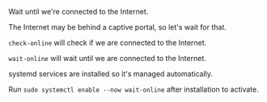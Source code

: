 Wait until we're connected to the Internet.

The Internet may be behind a captive portal, so let's wait for that.

`check-online` will check if we are connected to the Internet.

`wait-online` will wait until we are connected to the Internet.

systemd services are installed so it's managed automatically.

Run `sudo systemctl enable --now wait-online` after installation to activate.
